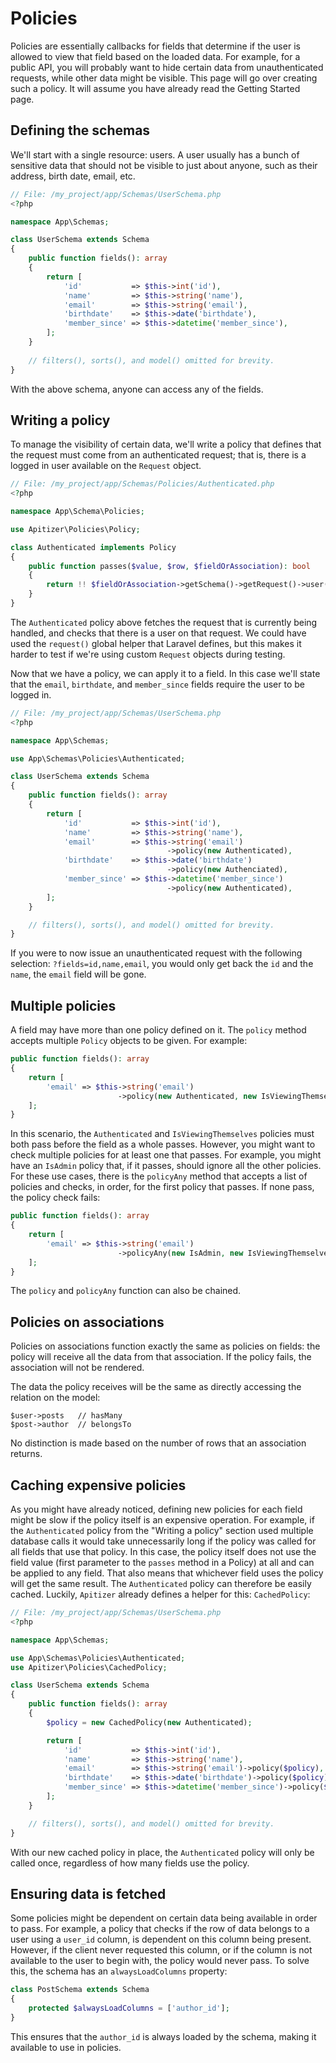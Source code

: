 # Policies

Policies are essentially callbacks for fields that determine if the user is
allowed to view that field based on the loaded data. For example, for a public
API, you will probably want to hide certain data from unauthenticated requests,
while other data might be visible. This page will go over creating such a
policy. It will assume you have already read the Getting Started page.

## Defining the schemas

We'll start with a single resource: users. A user usually has a bunch of
sensitive data that should not be visible to just about anyone, such as their
address, birth date, email, etc.

```php
// File: /my_project/app/Schemas/UserSchema.php
<?php

namespace App\Schemas;

class UserSchema extends Schema
{
    public function fields(): array
    {
        return [
            'id'           => $this->int('id'),
            'name'         => $this->string('name'),
            'email'        => $this->string('email'),
            'birthdate'    => $this->date('birthdate'),
            'member_since' => $this->datetime('member_since'),
        ];
    }
    
    // filters(), sorts(), and model() omitted for brevity.
}
```

With the above schema, anyone can access any of the fields.

## Writing a policy

To manage the visibility of certain data, we'll write a policy that defines that
the request must come from an authenticated request; that is, there is a logged
in user available on the `Request` object.

```php
// File: /my_project/app/Schemas/Policies/Authenticated.php
<?php

namespace App\Schema\Policies;

use Apitizer\Policies\Policy;

class Authenticated implements Policy
{
    public function passes($value, $row, $fieldOrAssociation): bool
    {
        return !! $fieldOrAssociation->getSchema()->getRequest()->user();
    }
}
```

The `Authenticated` policy above fetches the request that is currently being
handled, and checks that there is a user on that request. We could have used the
`request()` global helper that Laravel defines, but this makes it harder to test
if we're using custom `Request` objects during testing.

Now that we have a policy, we can apply it to a field. In this case we'll state
that the `email`, `birthdate`, and `member_since` fields require the user to be
logged in.

```php
// File: /my_project/app/Schemas/UserSchema.php
<?php

namespace App\Schemas;

use App\Schemas\Policies\Authenticated;

class UserSchema extends Schema
{
    public function fields(): array
    {
        return [
            'id'           => $this->int('id'),
            'name'         => $this->string('name'),
            'email'        => $this->string('email')
                                   ->policy(new Authenticated),
            'birthdate'    => $this->date('birthdate')
                                   ->policy(new Authenciated),
            'member_since' => $this->datetime('member_since')
                                   ->policy(new Authenticated),
        ];
    }

    // filters(), sorts(), and model() omitted for brevity.
}
```

If you were to now issue an unauthenticated request with the following
selection: `?fields=id,name,email`, you would only get back the `id` and the
`name`, the `email` field will be gone.

## Multiple policies

A field may have more than one policy defined on it. The `policy` method accepts
multiple `Policy` objects to be given. For example:

```php
public function fields(): array
{
    return [
        'email' => $this->string('email')
                        ->policy(new Authenticated, new IsViewingThemselves)
    ];
}
```

In this scenario, the `Authenticated` and `IsViewingThemselves` policies must
both pass before the field as a whole passes. However, you might want to check
multiple policies for at least one that passes. For example, you might have an
`IsAdmin` policy that, if it passes, should ignore all the other policies. For
these use cases, there is the `policyAny` method that accepts a list of policies
and checks, in order, for the first policy that passes. If none pass, the policy
check fails:

```php
public function fields(): array
{
    return [
        'email' => $this->string('email')
                        ->policyAny(new IsAdmin, new IsViewingThemselves)
    ];
}
```

The `policy` and `policyAny` function can also be chained.

## Policies on associations

Policies on associations function exactly the same as policies on fields: the
policy will receive all the data from that association. If the policy fails, the
association will not be rendered.

The data the policy receives will be the same as directly accessing the relation
on the model:

```
$user->posts   // hasMany
$post->author  // belongsTo
```

No distinction is made based on the number of rows that an association returns.

## Caching expensive policies

As you might have already noticed, defining new policies for each field might be
slow if the policy itself is an expensive operation. For example, if the
`Authenticated` policy from the "Writing a policy" section used multiple
database calls it would take unnecessarily long if the policy was called for all
fields that use that policy. In this case, the policy itself does not use the
field value (first parameter to the `passes` method in a Policy) at all and can
be applied to any field. That also means that whichever field uses the policy
will get the same result. The `Authenticated` policy can therefore be easily
cached. Luckily, `Apitizer` already defines a helper for this: `CachedPolicy`:

```php
// File: /my_project/app/Schemas/UserSchema.php
<?php

namespace App\Schemas;

use App\Schemas\Policies\Authenticated;
use Apitizer\Policies\CachedPolicy;

class UserSchema extends Schema
{
    public function fields(): array
    {
        $policy = new CachedPolicy(new Authenticated);

        return [
            'id'           => $this->int('id'),
            'name'         => $this->string('name'),
            'email'        => $this->string('email')->policy($policy),
            'birthdate'    => $this->date('birthdate')->policy($policy),
            'member_since' => $this->datetime('member_since')->policy($policy),
        ];
    }

    // filters(), sorts(), and model() omitted for brevity.
}
```

With our new cached policy in place, the `Authenticated` policy will only be
called once, regardless of how many fields use the policy.

## Ensuring data is fetched

Some policies might be dependent on certain data being available in order to
pass. For example, a policy that checks if the row of data belongs to a user
using a `user_id` column, is dependent on this column being present. However, if
the client never requested this column, or if the column is not available to the
user to begin with, the policy would never pass. To solve this, the schema has
an `alwaysLoadColumns` property:

```php
class PostSchema extends Schema
{
    protected $alwaysLoadColumns = ['author_id'];
}
```

This ensures that the `author_id` is always loaded by the schema, making
it available to use in policies.

